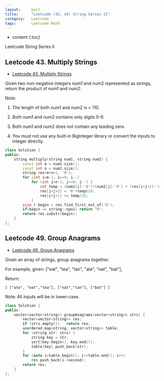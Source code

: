 ```yaml
---
layout:     post
title:      "Leetcode (43, 49) String Series II"
category:   Leetcode
tags:		Leetcode Math
---
```


* content
{:toc}

Leetcode String Series II

## Leetcode 43. Multiply Strings

* [Leetcode 43. Multiply Strings](https://leetcode.com/problems/valid-sudoku/#/description)

Given two non-negative integers num1 and num2 represented as strings, return the product of num1 and num2.

Note:

1. The length of both num1 and num2 is < 110.

2. Both num1 and num2 contains only digits 0-9.

3. Both num1 and num2 does not contain any leading zero.

4. You must not use any built-in BigInteger library or convert the inputs to integer directly.

```cpp
class Solution {
public:
    string multiply(string num1, string num2) {
        const int m = num1.size();
        const int n = num2.size();
        string res(m+n+1, '0');
        for (int i=m-1; i>=0; i--)
            for (int j=n-1; j>=0; j--) {
                int temp = (num1[i]-'0')*(num2[j]-'0') + (res[i+j+2]-'0');
                res[i+j+2] = '0'+temp%10;
                res[i+j+1] += temp/10;
            }
        size_t begin = res.find_first_not_of('0');
        if(begin == string::npos) return "0";
        return res.substr(begin);        
    }
};
```

## Leetcode 49. Group Anagrams

* [Leetcode 49. Group Anagrams](https://leetcode.com/problems/anagrams/#/description)

Given an array of strings, group anagrams together.

For example, given: ["eat", "tea", "tan", "ate", "nat", "bat"], 

Return:

`
[
  ["ate", "eat","tea"],
  ["nat","tan"],
  ["bat"]
]
`

Note: All inputs will be in lower-case.

```cpp
class Solution {
public:
    vector<vector<string>> groupAnagrams(vector<string>& strs) {
        vector<vector<string>> res;
        if (strs.empty())   return res;
        unordered_map<string, vector<string>> table;
        for (string str: strs) {
            string key = str;
            sort(key.begin(), key.end());
            table[key].push_back(str);
        }
        for (auto i=table.begin(); i!=table.end(); i++) 
            res.push_back(i->second);
        return res;
    }
};
```
